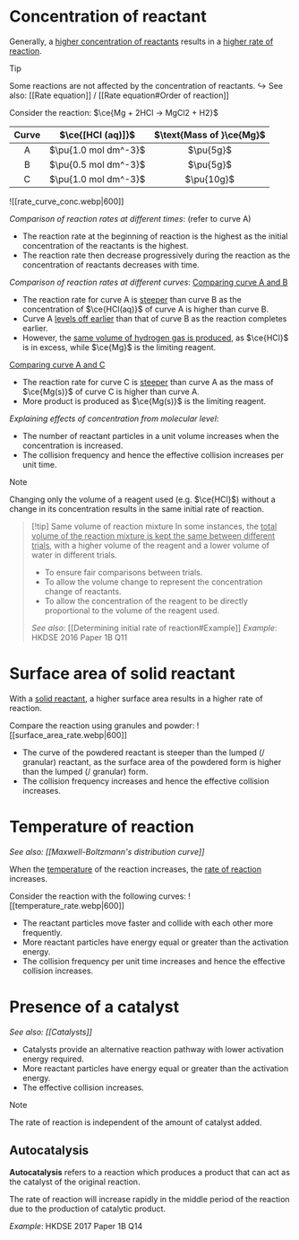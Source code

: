# Concentration of reactant
Generally, a <u>higher concentration of reactants</u> results in a <u>higher rate of reaction</u>.

> [!tip]
> Some reactions are not affected by the concentration of reactants.
> ↪ See also: [[Rate equation]] / [[Rate equation#Order of reaction]]

Consider the reaction: $\ce{Mg + 2HCl → MgCl2 + H2}$

| Curve | $\ce{[HCl (aq)]}$ | $\text{Mass of }\ce{Mg}$ |
| :--: | :--: | :--: |
| A | $\pu{1.0 mol dm^-3}$ | $\pu{5g}$ |
| B | $\pu{0.5 mol dm^-3}$ | $\pu{5g}$ |
| C | $\pu{1.0 mol dm^-3}$ | $\pu{10g}$ |

![[rate_curve_conc.webp|600]]

*Comparison of reaction rates at different times*: (refer to curve A)
- The <span class="hi-green">reaction rate at the beginning of reaction is the highest</span> as the <span class="hi-blue">initial concentration</span> of the reactants is the highest.
- The <span class="hi-green">reaction rate then decrease progressively during the reaction</span> as the <span class="hi-blue">concentration of reactants decreases</span> with time.

*Comparison of reaction rates at different curves*:
<u>Comparing curve A and B</u>
- The <span class="hi-green">reaction rate for curve A is <u>steeper</u></span> than curve B as the concentration of $\ce{HCl(aq)}$ of curve A is higher than curve B.
- <span class="hi-green">Curve A <u>levels off earlier</u></span> than that of curve B as the <span class="hi-blue">reaction completes earlier</span>.
- However, the <u>same volume of hydrogen gas is produced</u>, as $\ce{HCl}$ is in excess, while $\ce{Mg}$ is the limiting reagent.

<u>Comparing curve A and C</u>
- The <span class="hi-green">reaction rate for curve C is <u>steeper</u></span> than curve A as the mass of $\ce{Mg(s)}$ of curve C is higher than curve A.
- <span class="hi-blue">More product is produced</span> as $\ce{Mg(s)}$ is the limiting reagent.

*Explaining effects of concentration from molecular level*:
- The <span class="hi-green">number of reactant particles in a unit volume increases</span> when the concentration is increased.
- The <span class="hi-blue">collision frequency</span> and hence the <span class="hi-blue">effective collision increases</span> per unit time.

> [!note]
> Changing only the volume of a reagent used (e.g. $\ce{HCl}$) without a change in its concentration results in the same initial rate of reaction.

> [!tip] Same volume of reaction mixture
> In some instances, the <u>total volume of the reaction mixture is kept the same between different trials</u>, with a higher volume of the reagent and a lower volume of water in different trials.
> 
> - To ensure <span class="hi-blue">fair comparisons</span> between trials.
> - To allow <span class="hi-blue">the volume change to represent the concentration change</span> of reactants.
> - To allow the <span class="hi-blue">concentration</span> of the reagent to be directly proportional to the <span class="hi-blue">volume</span> of the reagent used.
> 
> *See also*: [[Determining initial rate of reaction#Example]]
> *Example*: HKDSE 2016 Paper 1B Q11

# Surface area of solid reactant
With a <u>solid reactant</u>, <span class="hi-green">a higher surface area results in a higher rate of reaction</span>.

Compare the reaction using granules and powder:
![[surface_area_rate.webp|600]]
- The <span class="hi-green">curve of the powdered reactant is steeper</span> than the lumped (/ granular) reactant, as the <span class="hi-blue">surface area</span> of the powdered form is higher than the lumped (/ granular) form.
- The collision frequency increases and hence the effective collision increases.

# Temperature of reaction
*See also: [[Maxwell-Boltzmann's distribution curve]]*

<span class="hi-green">When the <u>temperature</u> of the reaction increases, the <u>rate of reaction</u> increases</span>.

Consider the reaction with the following curves:
![[temperature_rate.webp|600]]
- The reactant particles <span class="hi-green">move faster and collide with each other more frequently</span>.
- More reactant particles have energy equal or greater than the <span class="hi-blue">activation energy</span>.
- The <span class="hi-blue">collision frequency</span> per unit time increases and hence the <span class="hi-blue">effective collision</span> increases.

<!--![[temperature_rate1.webp|300]]-->

# Presence of a catalyst
*See also: [[Catalysts]]*

- Catalysts provide an <span class="hi-green">alternative reaction pathway with lower activation energy</span> required.
- More reactant particles have energy equal or greater than the activation energy.
- The <span class="hi-blue">effective collision</span> increases.

> [!note]
> The rate of reaction is independent of the amount of catalyst added.

## Autocatalysis
**Autocatalysis** refers to a reaction which produces a product that can act as the catalyst of the original reaction.

The rate of reaction will increase rapidly in the middle period of the reaction due to the production of catalytic product.

*Example*: HKDSE 2017 Paper 1B Q14
